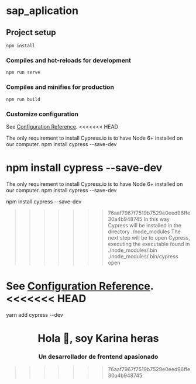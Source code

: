 # sap_aplication

## Project setup
```
npm install
```

### Compiles and hot-reloads for development
```
npm run serve
```

### Compiles and minifies for production
```
npm run build
```

### Customize configuration
See [Configuration Reference](https://cli.vuejs.org/config/).
<<<<<<< HEAD

The only requirement to install Cypress.io is to have Node 6+ installed on our computer.
npm install cypress --save-dev

npm install cypress --save-dev
=======
The only requirement to install Cypress.io is to have Node 6+ installed on our computer.
npm install cypress --save-dev

npm install cypress --save-dev
>>>>>>> 76aaf7967f7519b7529e0eed96ffe30a4b948745
In this way Cypress will be installed in the directory ./node_modules
The next step will be to open Cypress, executing the executable found in ./node_modules/.bin
./node_modules/.bin/cypress open

See [Configuration Reference](https://www.cypress.io/).
<<<<<<< HEAD
=======

yarn add cypress --dev

<h1 align = "center"> Hola 👋, soy Karina heras </h1>
<h3 align = "center"> Un desarrollador de frontend apasionado </h3>

>>>>>>> 76aaf7967f7519b7529e0eed96ffe30a4b948745
